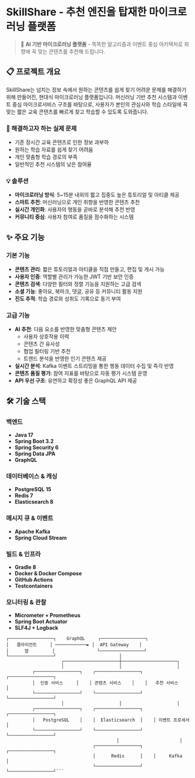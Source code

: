 # SkillShare - 추천 엔진을 탑재한 마이크로러닝 플랫폼

> 🚀 **AI 기반 마이크로러닝 플랫폼** - 똑똑한 알고리즘과 이벤트 중심 아키텍처로 취향에 꼭 맞는 콘텐츠를 추천해 드립니다.

## 📋 프로젝트 개요

SkillShare는 넘치는 정보 속에서 원하는 콘텐츠를 쉽게 찾기 어려운 문제를 해결하기 위해 만들어진, 현대식 마이크로러닝 플랫폼입니다. 머신러닝 기반 추천 시스템과 이벤트 중심 마이크로서비스 구조를 바탕으로, 사용자가 본인의 관심사와 학습 스타일에 꼭 맞는 짧은 교육 콘텐츠를 빠르게 찾고 학습할 수 있도록 도와줍니다.

### 🎯 해결하고자 하는 실제 문제

- 기존 장시간 교육 콘텐츠로 인한 정보 과부하
- 원하는 학습 자료를 쉽게 찾기 어려움
- 개인 맞춤형 학습 경로의 부족
- 일반적인 추천 시스템의 낮은 참여율

### 💡 솔루션

- **마이크로러닝 방식**: 5~15분 내외의 짧고 집중도 높은 튜토리얼 및 아티클 제공
- **스마트 추천**: 머신러닝으로 개인 취향을 반영한 콘텐츠 추천
- **실시간 개인화**: 사용자의 행동을 곧바로 분석해 추천 반영
- **커뮤니티 중심**: 사용자 참여로 품질을 점수화하는 시스템

## ✨ 주요 기능

### 기본 기능
- **콘텐츠 관리**: 짧은 튜토리얼과 아티클을 직접 만들고, 편집 및 게시 가능
- **사용자 인증**: 역할별 관리가 가능한 JWT 기반 보안 인증
- **콘텐츠 검색**: 다양한 필터와 정렬 기능을 지원하는 고급 검색
- **소셜 기능**: 좋아요, 북마크, 댓글, 공유 등 커뮤니티 활동 지원
- **진도 추적**: 학습 경로와 성취도 기록으로 동기 부여

### 고급 기능
- **AI 추천**: 다음 요소를 반영한 맞춤형 콘텐츠 제안
  - 사용자 상호작용 이력
  - 콘텐츠 간 유사성
  - 협업 필터링 기반 추천
  - 트렌드 분석을 반영한 인기 콘텐츠 제공
- **실시간 분석**: Kafka 이벤트 스트리밍을 통한 행동 데이터 수집 및 즉각 반영
- **콘텐츠 품질 평가**: 참여 지표를 바탕으로 자동 평가 시스템 운영
- **API 우선 구조**: 유연하고 확장성 좋은 GraphQL API 제공

## 🛠 기술 스택

### 백엔드
- **Java 17**
- **Spring Boot 3.2**
- **Spring Security 6**
- **Spring Data JPA**
- **GraphQL**

### 데이터베이스 & 캐싱
- **PostgreSQL 15**
- **Redis 7**
- **Elasticsearch 8**

### 메시지 큐 & 이벤트
- **Apache Kafka**
- **Spring Cloud Stream**

### 빌드 & 인프라
- **Gradle 8**
- **Docker & Docker Compose**
- **GitHub Actions**
- **Testcontainers**

### 모니터링 & 관찰
- **Micrometer + Prometheus**
- **Spring Boot Actuator**
- **SLF4J + Logback**
```
┌─────────────────┐    GraphQL     ┌─────────────────┐
│   클라이언트     │ ────────────► │  API Gateway    │
│      앱         │                └─────────────────┘
└─────────────────┘                        │
                     ┌─────────────────────┼─────────────────────┐
                     │                     │                     │
          ┌─────────────────┐    ┌─────────────────┐    ┌─────────────────┐
          │  인증 서비스     │    │ 콘텐츠 서비스    │    │   추천 서비스    │
          └─────────────────┘    └─────────────────┘    └─────────────────┘
                     │                     │                     │
          ┌─────────────────┐    ┌─────────────────┐    ┌─────────────────┐
          │   PostgreSQL    │    │  Elasticsearch  │    │ 이벤트 프로세서  │
          └─────────────────┘    └─────────────────┘    └─────────────────┘
                                          │                       │
                                 ┌─────────────────┐    ┌─────────────────┐
                                 │      Redis      │    │     Kafka       │
                                 └─────────────────┘    └─────────────────┘```

